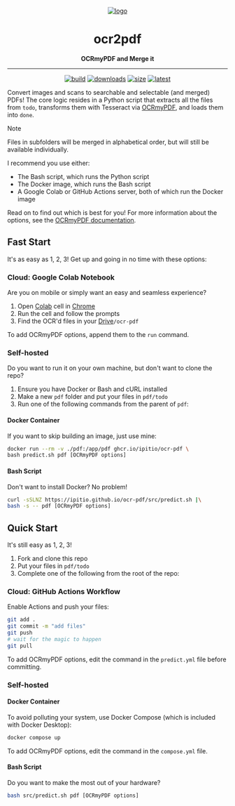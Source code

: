 <div align="center">

[![logo](public/wide.webp)](https://github.com/ipitio/ocr-pdf)

# ocr2pdf

**OCRmyPDF and Merge it**

---

[![build](https://github.com/ipitio/ocr-pdf/actions/workflows/publish.yml/badge.svg)](https://github.com/ipitio/ocr-pdf/actions/workflows/publish.yml) [![downloads](https://img.shields.io/badge/dynamic/json?url=https%3A%2F%2Fipitio.github.io%2Fbackage%2Fipitio%2Focr-pdf%2Focr-pdf.json&query=%24.downloads&logo=github&logoColor=959da5&labelColor=333a41&label=pulls)](https://github.com/ipitio/ocr-pdf/pkgs/container/ocr-pdf) [![size](https://img.shields.io/badge/dynamic/json?url=https%3A%2F%2Fipitio.github.io%2Fbackage%2Fipitio%2Focr-pdf%2Focr-pdf.json&query=%24.size&logo=github&logoColor=959da5&label=size&labelColor=333a41&color=indigo)](https://github.com/ipitio/backage/pkgs/container/backage) [![latest](https://img.shields.io/badge/dynamic/xml?url=https%3A%2F%2Fipitio.github.io%2Fbackage%2Fipitio%2Focr-pdf%2Focr-pdf.xml&query=%2Fbkg%2Fversion%5B.%2Flatest%5B.%3D%22true%22%5D%5D%2Ftags%5B.!%3D%22latest%22%5D&logo=github&logoColor=959da5&label=latest&labelColor=333a41&color=darkgreen)](https://github.com/ipitio/backage/pkgs/container/backage)

</div>

Convert images and scans to searchable and selectable (and merged) PDFs! The core logic resides in a Python script that extracts all the files from `todo`, transforms them with Tesseract via [OCRmyPDF](https://github.com/ocrmypdf/OCRmyPDF), and loads them into `done`.

> [!NOTE]
> Files in subfolders will be merged in alphabetical order, but will still be available individually.

I recommend you use either:

- The Bash script, which runs the Python script
- The Docker image, which runs the Bash script
- A Google Colab or GitHub Actions server, both of which run the Docker image

Read on to find out which is best for you! For more information about the options, see the [OCRmyPDF documentation](https://ocrmypdf.readthedocs.io/en/latest).

## Fast Start

It's as easy as 1, 2, 3! Get up and going in no time with these options:

### Cloud: Google Colab Notebook

Are you on mobile or simply want an easy and seamless experience?

1. Open [Colab](https://colab.research.google.com/github/ipitio/ocr-pdf/blob/master/colab.ipynb) cell in [Chrome](https://stackoverflow.com/a/48777857)
2. Run the cell and follow the prompts
3. Find the OCR'd files in your [Drive](https://drive.google.com/drive/my-drive)`/ocr-pdf`

To add OCRmyPDF options, append them to the `run` command.

### Self-hosted

Do you want to run it on your own machine, but don't want to clone the repo?

1. Ensure you have Docker or Bash and cURL installed
2. Make a new `pdf` folder and put your files in `pdf/todo`
3. Run one of the following commands from the parent of `pdf`:

#### Docker Container

If you want to skip building an image, just use mine:

```bash
docker run --rm -v ./pdf:/app/pdf ghcr.io/ipitio/ocr-pdf \
bash predict.sh pdf [OCRmyPDF options]
```

#### Bash Script

Don't want to install Docker? No problem!

```bash
curl -sSLNZ https://ipitio.github.io/ocr-pdf/src/predict.sh |\
bash -s -- pdf [OCRmyPDF options]
```

## Quick Start

It's still easy as 1, 2, 3!

1. Fork and clone this repo
2. Put your files in `pdf/todo`
3. Complete one of the following from the root of the repo:

### Cloud: GitHub Actions Workflow

Enable Actions and push your files:

```bash
git add .
git commit -m "add files"
git push
# wait for the magic to happen
git pull
```

To add OCRmyPDF options, edit the command in the `predict.yml` file before committing.

### Self-hosted

#### Docker Container

To avoid polluting your system, use Docker Compose (which is included with Docker Desktop):

```bash
docker compose up
```

To add OCRmyPDF options, edit the command in the `compose.yml` file.

#### Bash Script

Do you want to make the most out of your hardware?

```bash
bash src/predict.sh pdf [OCRmyPDF options]
```
